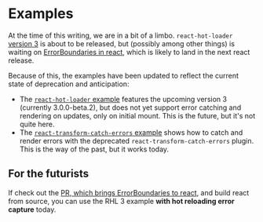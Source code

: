 # Examples
At the time of this writing, we are in a bit of a limbo. `react-hot-loader` [version 3](https://github.com/gaearon/react-hot-loader/pull/240) is about to be released, but (possibly among other things) is waiting on [ErrorBoundaries in react](https://github.com/facebook/react/pull/6020), which is likely to land in the next react release.

Because of this, the examples have been updated to reflect the current state of deprecation and anticipation:
* The [`react-hot-loader` example](react-hot-loader/) features the upcoming version 3 (currently 3.0.0-beta.2), but does not yet support error catching and rendering on updates, only on initial mount. This is the future, but it's not quite here.
* The [`react-transform-catch-errors` example](react-transform-catch-errors/) shows how to catch and render errors with the deprecated `react-transform-catch-errors` plugin. This is the way of the past, but it works today.

## For the futurists
If check out the [PR, which brings ErrorBoundaries to react](https://github.com/facebook/react/pull/6020), and build react from source, you can use the RHL 3 example __with hot reloading error capture__ today.
